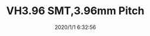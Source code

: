 ﻿---
layout: post 
title: VH3.96 SMT,3.96mm Pitch
tags: VH3.96,WF
categories: housing-terminal
overview: This small, field-proven connector for PC boards is reliable and has a large current carrying capacity. It can be used with a wide variety of signal, power supply, and output circuits that appear in consumer electronic products.
series: VH
part_number: S2B-VH
thumb_img: static/202006/224-thumb-20200626144037.jpg
small_img: static/202006/224-20200626144037.jpg
date: 2020/1/1 6:32:56
---



